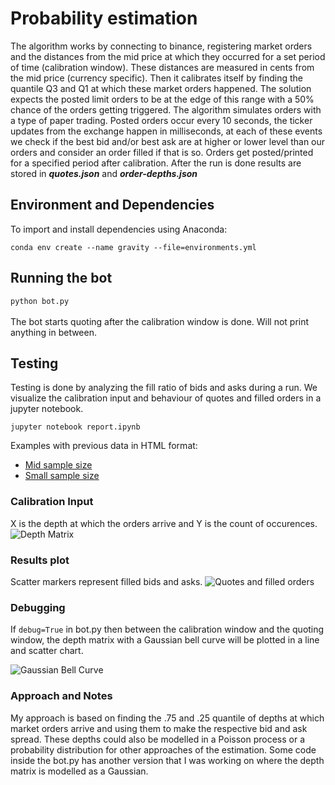 # Probability estimation
The algorithm works by connecting to binance, registering market orders and the distances from the mid price 
at which they occurred for a set period of time (calibration window). These distances are measured in cents from the 
mid price (currency specific). Then it calibrates itself by finding the quantile Q3 and Q1 at which these market orders happened. 
The solution expects the posted limit orders to be at the edge of this range with a 50% 
chance of the orders getting triggered. The algorithm simulates orders with a type of paper trading. Posted orders occur 
every 10 seconds, the ticker updates from the exchange happen in milliseconds, at each of these events we check if the 
best bid and/or best ask are at higher or lower level than our orders and consider an order filled if that is so. 
Orders get posted/printed for a specified period after calibration. After the run is done results are stored in **_quotes.json_**
and **_order-depths.json_**

## Environment and Dependencies
To import and install dependencies using Anaconda: </br>

```conda env create --name gravity --file=environments.yml```

## Running the bot
`python bot.py` </br>
</br>
The bot starts quoting after the calibration window is done. Will not print anything in between.

## Testing
Testing is done by analyzing the fill ratio of bids and asks during a run. We visualize the calibration input and 
behaviour of quotes and filled orders in a jupyter notebook.

`jupyter notebook report.ipynb` </br>

Examples with previous data in HTML format:
* [Mid sample size](/report(1).html)
* [Small sample size](/report.html)

### Calibration Input
X is the depth at which the orders arrive and Y is the count of occurences.
![Depth Matrix](/order-depths.png "Depth Matrix")

### Results plot
Scatter markers represent filled bids and asks.
![Quotes and filled orders](/quotes_and_orders.PNG "Quotes and filled orders")

### Debugging
If `debug=True` in bot.py then between the calibration window and the quoting window, the depth matrix with a Gaussian 
bell curve will be plotted in a line and scatter chart.

![Gaussian Bell Curve](/gaussian.png "Gaussian Bell Curve")


### Approach and Notes

My approach is based on finding the .75 and .25 quantile of depths at which market orders arrive and using them to make the 
respective bid and ask spread.
These depths could also be modelled in a Poisson process or a probability distribution for other approaches of the 
estimation. Some code  inside the bot.py has another version that I was working on where the depth matrix is modelled 
as a Gaussian.